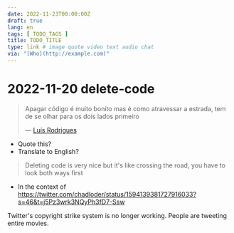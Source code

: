 ```yaml
---
date: 2022-11-23T00:00:00Z
draft: true
lang: en
tags: [ TODO_TAGS ]
title: TODO_TITLE
type: link # image quote video text audio chat
via: "[Who](http://example.com)"
---
```



# 2022-11-20 delete-code


> Apagar código é muito bonito mas é como atravessar a estrada, tem de se olhar para os dois lados primeiro
>
> — [Luís Rodrigues](https://t.me/c/1363309933/7711)

* Quote this?
* Translate to English?

> Deleting code is very nice but it's like crossing the road, you have to look both ways first

* In the context of https://twitter.com/chadloder/status/1594139381727916033?s=46&t=j5Pz3wrk3NQyPh3fD7-Ssw

Twitter's copyright strike system is no longer working. People are tweeting entire movies.
